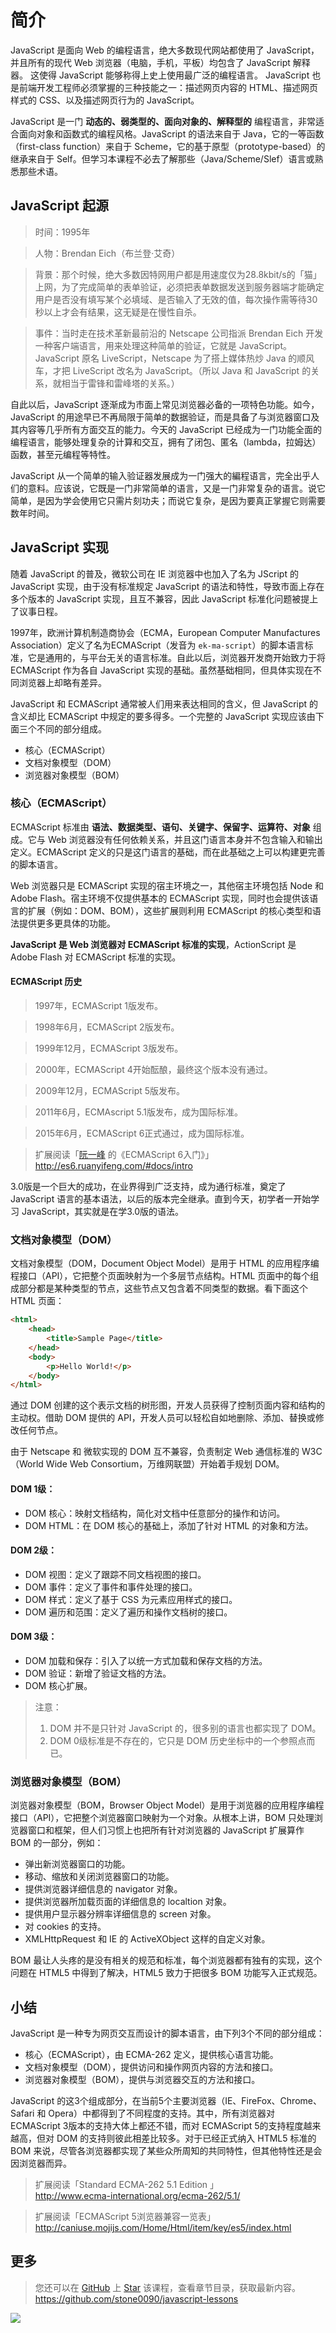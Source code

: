 # 简介

JavaScript 是面向 Web 的编程语言，绝大多数现代网站都使用了 JavaScript，并且所有的现代 Web 浏览器（电脑，手机，平板）均包含了 JavaScript 解释器。 这使得 JavaScript 能够称得上史上使用最广泛的编程语言。 JavaScript 也是前端开发工程师必须掌握的三种技能之一：描述网页内容的 HTML、描述网页样式的 CSS、以及描述网页行为的 JavaScript。

JavaScript 是一门 **动态的、弱类型的、面向对象的、解释型的** 编程语言，非常适合面向对象和函数式的编程风格。JavaScript 的语法来自于 Java，它的一等函数（first-class function）来自于 Scheme，它的基于原型（prototype-based）的继承来自于 Self。但学习本课程不必去了解那些（Java/Scheme/Slef）语言或熟悉那些术语。

## JavaScript 起源

> 时间：1995年

> 人物：Brendan Eich（布兰登·艾奇）

> 背景：那个时候，绝大多数因特网用户都是用速度仅为28.8kbit/s的「猫」上网，为了完成简单的表单验证，必须把表单数据发送到服务器端才能确定用户是否没有填写某个必填域、是否输入了无效的值，每次操作需等待30秒以上才会有结果，这无疑是在慢性自杀。

> 事件：当时走在技术革新最前沿的 Netscape 公司指派 Brendan Eich 开发一种客户端语言，用来处理这种简单的验证，它就是 JavaScript。JavaScript 原名 LiveScript，Netscape 为了搭上媒体热炒 Java 的顺风车，才把 LiveScript 改名为 JavaScript。（所以 Java 和 JavaScript 的关系，就相当于雷锋和雷峰塔的关系。）

自此以后，JavaScript 逐渐成为市面上常见浏览器必备的一项特色功能。如今，JavaScript 的用途早已不再局限于简单的数据验证，而是具备了与浏览器窗口及其内容等几乎所有方面交互的能力。今天的 JavaScript 已经成为一门功能全面的编程语言，能够处理复杂的计算和交互，拥有了闭包、匿名（lambda，拉姆达）函数，甚至元编程等特性。

JavaScript 从一个简单的输入验证器发展成为一门强大的編程语言，完全出乎人们的意料。应该说，它既是一门非常简单的语言，又是一门非常复杂的语言。说它简单，是因为学会使用它只需片刻功夫；而说它复杂，是因为要真正掌握它则需要数年时间。

## JavaScript 实现

随着 JavaScript 的普及，微软公司在 IE 浏览器中也加入了名为 JScript 的 JavaScript 实现，由于没有标准规定 JavaScript 的语法和特性，导致市面上存在多个版本的 JavaScript 实现，且互不兼容，因此 JavaScript 标准化问题被提上了议事日程。

1997年，欧洲计算机制造商协会（ECMA，European Computer Manufactures Association）定义了名为ECMAScript（发音为 `ek-ma-script`）的脚本语言标准，它是通用的，与平台无关的语言标准。自此以后，浏览器开发商开始致力于将 ECMAScript 作为各自 JavaScript 实现的基础。虽然基础相同，但具体实现在不同浏览器上却略有差异。

JavaScript 和 ECMAScript 通常被人们用来表达相同的含义，但 JavaScript 的含义却比 ECMAScript 中规定的要多得多。一个完整的 JavaScript 实现应该由下面三个不同的部分组成。

- 核心（ECMAScript）
- 文档对象模型（DOM）
- 浏览器对象模型（BOM）

### 核心（ECMAScript）

ECMAScript 标准由 **语法、数据类型、语句、关键字、保留字、运算符、对象** 组成。它与 Web 浏览器没有任何依赖关系，并且这门语言本身并不包含输入和输出定义。ECMAScript 定义的只是这门语言的基础，而在此基础之上可以构建更完善的脚本语言。

Web 浏览器只是 ECMAScript 实现的宿主环境之一，其他宿主环境包括 Node 和 Adobe Flash。宿主环境不仅提供基本的 ECMAScript 实现，同时也会提供该语言的扩展（例如：DOM、BOM），这些扩展则利用 ECMAScript 的核心类型和语法提供更多更具体的功能。

**JavaScript 是 Web 浏览器对 ECMAScript 标准的实现**，ActionScript 是 Adobe Flash 对 ECMAScript 标准的实现。

#### ECMAScript 历史

> 1997年，ECMAScript 1版发布。

> 1998年6月，ECMAScript 2版发布。

> 1999年12月，ECMAScript 3版发布。

> 2000年，ECMAScript 4开始酝酿，最终这个版本没有通过。

> 2009年12月，ECMAScript 5版发布。

> 2011年6月，ECMAscript 5.1版发布，成为国际标准。

> 2015年6月，ECMAScript 6正式通过，成为国际标准。

> 扩展阅读「[阮一峰](http://www.ruanyifeng.com/home.html) 的《ECMAScript 6入门》」  
> http://es6.ruanyifeng.com/#docs/intro

3.0版是一个巨大的成功，在业界得到广泛支持，成为通行标准，奠定了 JavaScript 语言的基本语法，以后的版本完全继承。直到今天，初学者一开始学习 JavaScript，其实就是在学3.0版的语法。

### 文档对象模型（DOM）

文档对象模型（DOM，Document Object Model）是用于 HTML 的应用程序编程接口（API），它把整个页面映射为一个多层节点结构。HTML 页面中的每个组成部分都是某种类型的节点，这些节点又包含着不同类型的数据。看下面这个 HTML 页面：

``` html
<html>
    <head>
        <title>Sample Page</title>
    </head>
    <body>
        <p>Hello World!</p>
    </body>
</html>
```

通过 DOM 创建的这个表示文档的树形图，开发人员获得了控制页面内容和结构的主动权。借助 DOM 提供的 API，开发人员可以轻松自如地删除、添加、替换或修改任何节点。

由于 Netscape 和 微软实现的 DOM 互不兼容，负责制定 Web 通信标准的 W3C（World Wide Web Consortium，万维网联盟）开始着手规划 DOM。

#### DOM 1级：
- DOM 核心：映射文档结构，简化对文档中任意部分的操作和访问。
- DOM HTML：在 DOM 核心的基础上，添加了针对 HTML 的对象和方法。

#### DOM 2级：
- DOM 视图：定义了跟踪不同文档视图的接口。
- DOM 事件：定义了事件和事件处理的接口。
- DOM 样式：定义了基于 CSS 为元素应用样式的接口。
- DOM 遍历和范围：定义了遍历和操作文档树的接口。

#### DOM 3级：
- DOM 加载和保存：引入了以统一方式加载和保存文档的方法。
- DOM 验证：新增了验证文档的方法。
- DOM 核心扩展。

> 注意：  
> 1. DOM 并不是只针对 JavaScript 的，很多别的语言也都实现了 DOM。  
> 2. DOM 0级标准是不存在的，它只是 DOM 历史坐标中的一个参照点而已。

### 浏览器对象模型（BOM）

浏览器对象模型（BOM，Browser Object Model）是用于浏览器的应用程序编程接口（API），它把整个浏览器窗口映射为一个对象。从根本上讲，BOM 只处理浏览器窗口和框架，但人们习惯上也把所有针对浏览器的 JavaScript 扩展算作 BOM 的一部分，例如：

- 弹出新浏览器窗口的功能。
- 移动、缩放和关闭浏览器窗口的功能。
- 提供浏览器详细信息的 navigator 对象。
- 提供浏览器所加载页面的详细信息的 localtion 对象。
- 提供用户显示器分辨率详细信息的 screen 对象。
- 对 cookies 的支持。
- XMLHttpRequest 和 IE 的 ActiveXObject 这样的自定义对象。

BOM 最让人头疼的是没有相关的规范和标准，每个浏览器都有独有的实现，这个问题在 HTML5 中得到了解决，HTML5 致力于把很多 BOM 功能写入正式规范。


## 小结
JavaScript 是一种专为网页交互而设计的脚本语言，由下列3个不同的部分组成：

- 核心（ECMAScript），由 ECMA-262 定义，提供核心语言功能。
- 文档对象模型（DOM），提供访问和操作网页内容的方法和接口。
- 浏览器对象模型（BOM），提供与浏览器交互的方法和接口。

JavaScript 的这3个组成部分，在当前5个主要浏览器（IE、FireFox、Chrome、Safari 和 Opera）中都得到了不同程度的支持。其中，所有浏览器对 ECMAScript 3版本的支持大体上都还不错，而对 ECMAScript 5的支持程度越来越高，但对 DOM 的支持则彼此相差比较多。对于已经正式纳入 HTML5 标准的 BOM 来说，尽管各浏览器都实现了某些众所周知的共同特性，但其他特性还是会因浏览器而异。

> 扩展阅读「Standard ECMA-262 5.1 Edition 」  
> http://www.ecma-international.org/ecma-262/5.1/

> 扩展阅读「ECMAScript 5浏览器兼容一览表」  
> http://caniuse.mojijs.com/Home/Html/item/key/es5/index.html

## 更多

> 您还可以在 [GitHub](https://github.com/) 上 [Star](https://github.com/stone0090/javascript-lessons) 该课程，查看章节目录，获取最新内容。  
> https://github.com/stone0090/javascript-lessons

![](http://7xkhp9.com1.z0.glb.clouddn.com/blog/other/blog_statement_20160618_01.png?imageView2/2/w/650/interlace/1/q/100)